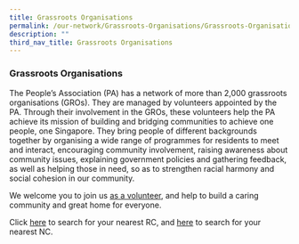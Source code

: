 ```yaml
---
title: Grassroots Organisations
permalink: /our-network/Grassroots-Organisations/Grassroots-Organisations/
description: ""
third_nav_title: Grassroots Organisations
---
```

### Grassroots Organisations

The People’s Association (PA) has a network of more than 2,000 grassroots organisations (GROs). They are managed by volunteers appointed by the PA. Through their involvement in the GROs, these volunteers help the PA achieve its mission of building and bridging communities to achieve one people, one Singapore. They bring people of different backgrounds together by organising a wide range of programmes for residents to meet and interact, encouraging community involvement, raising awareness about community issues, explaining government policies and gathering feedback, as well as helping those in need, so as to strengthen racial harmony and social cohesion in our community.

We welcome you to join us [as a volunteer](/engage/Be-Our-Volunteer), and help to build a caring community and great home for everyone.

Click [here](https://www.onepa.gov.sg/rc ) to search for your nearest RC, and [here](https://www.onepa.gov.sg/rc) to search for your nearest NC.